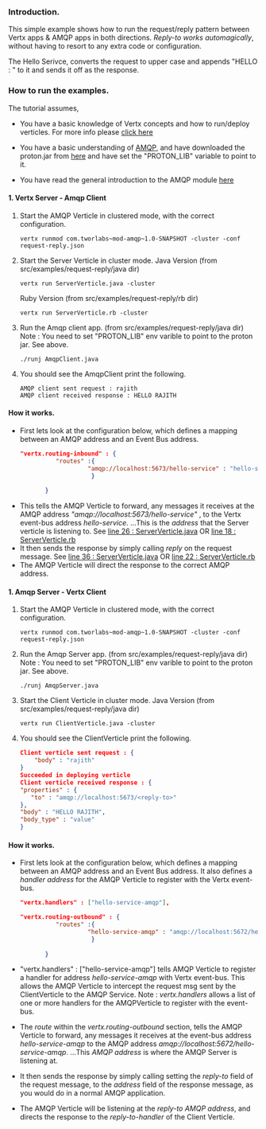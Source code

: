 ### Introduction.
This simple example shows how to run the request/reply pattern between Vertx apps & AMQP apps in both directions.
_Reply-to works automagically_, without having to resort to any extra code or configuration.

The Hello Serivce, converts the request to upper case and appends "HELLO : " to it and sends it off as the response.

### How to run the examples.
The tutorial assumes, 
+ You have a basic knowledge of Vertx concepts and how to run/deploy verticles.
For more info please [click here](http://vertx.io/manual.html)

+ You have a basic understanding of [AMQP](www.amqp.org), and have downloaded the proton.jar from [here](http://qpid.apache.org/releases/qpid-proton-0.8/index.html) and have set the "PROTON_LIB" variable to point to it.

+ You have read the general introduction to the AMQP module [here](https://github.com/rajith77/mod-amqp/blob/master/README.md)

#### 1. Vertx Server - Amqp Client
1. Start the AMQP Verticle in clustered mode, with the correct configuration.
   ```
   vertx runmod com.tworlabs~mod-amqp~1.0-SNAPSHOT -cluster -conf request-reply.json
   ```

2. Start the Server Verticle in cluster mode.
   Java Version (from src/examples/request-reply/java dir)
   ```
   vertx run ServerVerticle.java -cluster
   ```

   Ruby Version (from src/examples/request-reply/rb dir)
   ```
   vertx run ServerVerticle.rb -cluster
   ```

3. Run the Amqp client app. (from src/examples/request-reply/java dir)
   Note : You need to set "PROTON_LIB" env varible to point to the proton jar. See above.
   ```
   ./runj AmqpClient.java
   ```

4. You should see the AmqpClient print the following.
   ```
   AMQP client sent request : rajith
   AMQP client received response : HELLO RAJITH
   ```

#### How it works.
+ First lets look at the configuration below, which defines a mapping between an AMQP address and an Event Bus address.
  ```json
  "vertx.routing-inbound" : {
			"routes" :{
				     "amqp://localhost:5673/hello-service" : "hello-service"
	     			  }
	         
	     } 
  ``` 
+ This tells the AMQP Verticle to forward, any messages it receives at the AMQP address _"amqp://localhost:5673/hello-service"_ , to the Vertx event-bus address _hello-service_.
...This is the _address_ that the Server verticle is listening to. See [line 26 : ServerVerticle.java](https://github.com/rajith77/mod-amqp/blob/master/src/examples/request-reply/java/ServerVerticle.java#L26) OR [line 18 : ServerVerticle.rb](https://github.com/rajith77/mod-amqp/blob/master/src/examples/request-reply/rb/ServerVerticle.rb#L18)
+ It then sends the response by simply calling _reply_ on the request message. See [line 36 : ServerVerticle.java](https://github.com/rajith77/mod-amqp/blob/master/src/examples/request-reply/java/ServerVerticle.java#36) OR [line 22 : ServerVerticle.rb](https://github.com/rajith77/mod-amqp/blob/master/src/examples/request-reply/rb/ServerVerticle.rb#L22)
+ The AMQP Verticle will direct the response to the correct AMQP address.

#### 1. Amqp Server - Vertx Client
1. Start the AMQP Verticle in clustered mode, with the correct configuration.
   ```
   vertx runmod com.tworlabs~mod-amqp~1.0-SNAPSHOT -cluster -conf request-reply.json
   ```

2. Run the Amqp Server app. (from src/examples/request-reply/java dir)
   Note : You need to set "PROTON_LIB" env varible to point to the proton jar. See above.
   ```
   ./runj AmqpServer.java
   ```

3. Start the Client Verticle in cluster mode.
   Java Version (from src/examples/request-reply/java dir)
   ```
   vertx run ClientVerticle.java -cluster
   ```

4. You should see the ClientVerticle print the following.
   ```json
   Client verticle sent request : {
       "body" : "rajith"
   }
   Succeeded in deploying verticle 
   Client verticle received response : {
   "properties" : {
      "to" : "amqp://localhost:5673/<reply-to>"
   },
   "body" : "HELLO RAJITH",
   "body_type" : "value"
   }
   ```
#### How it works.
+ First lets look at the configuration below, which defines a mapping between an AMQP address and an Event Bus address.
  It also defines a _handler address_ for the AMQP Verticle to register with the Vertx event-bus.
  ```json
  "vertx.handlers" : ["hello-service-amqp"],

  "vertx.routing-outbound" : {
			"routes" :{
				     "hello-service-amqp" : "amqp://localhost:5672/hello-service-amqp"
	     			  }
	         
	     }
  ``` 
+  "vertx.handlers" : ["hello-service-amqp"] tells AMQP Verticle to register a handler for address _hello-service-amqp_ with Vertx event-bus.
    This allows the AMQP Verticle to intercept the request msg sent by the ClientVerticle to the AMQP Service.
    Note : _vertx.handlers_ allows a list of one or more handlers for the AMQPVerticle to register with the event-bus.

+ The _route_ within the _vertx.routing-outbound_ section, tells the AMQP Verticle to forward, any messages it receives at the event-bus address _hello-service-amqp_ to the AMQP address _amqp://localhost:5672/hello-service-amqp_.
...This _AMQP address_ is where the AMQP Server is listening at.

+ It then sends the response by simply calling setting  the _reply-to_ field of the request message, to the _address_ field of the response message, as you would do in a normal AMQP application.

+ The AMQP Verticle will be listening at the _reply-to AMQP address_, and directs the response to the _reply-to-handler_ of the Client Verticle.

